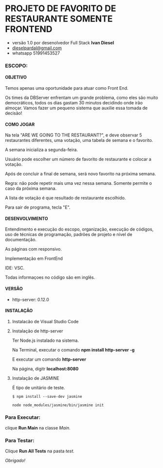 PROJETO DE FAVORITO DE RESTAURANTE SOMENTE FRONTEND
=
- versão 1.0 por desenolvedor Full Stack **Ivan Diesel**
- dieselpardal@gmail.com
- whatsapp 51991453527

### ESCOPO:

#### OBJETIVO
Temos apenas uma oportunidade para atuar como Front End. 

Os times da DBServer enfrentam um grande problema, como eles são muito democráticos, 
todos os dias gastam 30 minutos decidindo onde irão almoçar. Vamos fazer um pequeno 
sistema que auxilie essa tomada de decisão!

#### COMO JOGAR
Na tela "ARE WE GOING TO THE RESTAURANT?", e deve observar 5 restaurantes diferentes, uma votação, 
uma tabela de semana e o favorito.

A semana inicializa a segunda-feira. 

Usuário pode escolher um número de favorito de restaurante e colocar a votação.

Após de concluir a final de semana, será novo favorito na próxima semana.

Regra: não pode repetir mais uma vez nessa semana. Somente permite o caso da próxima semana.

A lista de votação é que resultado de restaurante escolhido.

Para sair de programa, tecla "E". 


#### DESENVOLVIMENTO
Entendimento e execução do escopo, organização, execução de códigos,
uso de técnicas de programação, padrões de projeto e nível de documentação.

As páginas com responsivo.

Implementação em FrontEnd

IDE: VSC.

Todas informaçoes no código são em inglês.


#### VERSÃO
- http-server: 0.12.0

#### INSTALAÇÃO

1) Instalacão de Visual Studio Code

2) Instalação de http-server

    Ter Node.js instalado na sistema.

    Na Terminal, executar o comando **npm install http-server -g**

    E executar um comando **http-server**

    Na página, digitr **localhost:8080**   

3) Instalação de JASMINE

    É tipo de unitário de teste.

    `$ npm install --save-dev jasmine`

    `node node_modules/jasmine/bin/jasmine init`

    
   
  
   
### Para Executar:
  clique **Run Main** na classe *Main*.
  
### Para Testar:
   Clique **Run All Tests** na pasta *test*.


*Obrigado!*